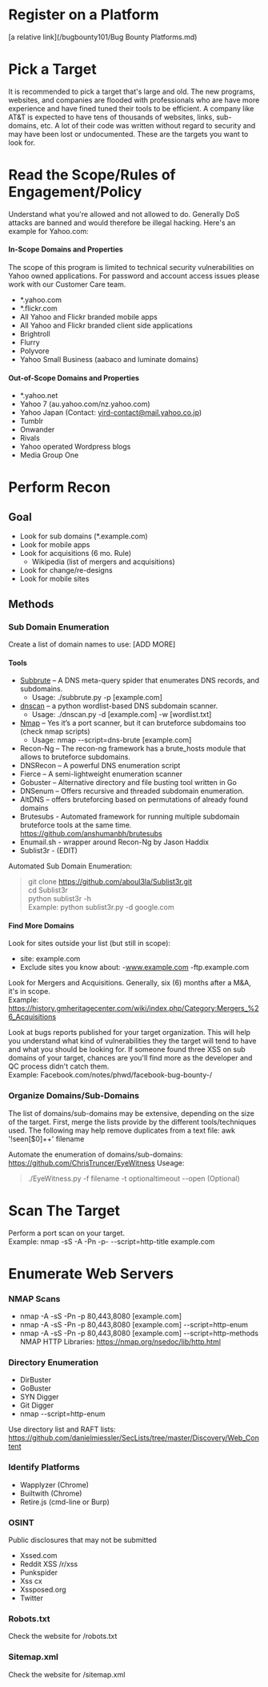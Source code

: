 # Register on a Platform
[a relative link](/bugbounty101/Bug Bounty Platforms.md)

# Pick a Target
It is recommended to pick a target that's large and old. The new programs, websites, and companies are flooded with professionals who are have more experience and have fined tuned their tools to be efficient. A company like AT&T is expected to have tens of thousands of websites, links, sub-domains, etc. A lot of their code was written without regard to security and may have been lost or undocumented. These are the targets you want to look for. 

# Read the Scope/Rules of Engagement/Policy
Understand what you're allowed and not allowed to do. Generally DoS attacks are banned and would therefore be illegal hacking. Here's an example for Yahoo.com:

#### In-Scope Domains and Properties
The scope of this program is limited to technical security vulnerabilities on Yahoo owned applications. For password and account access issues please work with our Customer Care team. 
- *.yahoo.com
- *.flickr.com
- All Yahoo and Flickr branded mobile apps
- All Yahoo and Flickr branded client side applications
- Brightroll
- Flurry
- Polyvore
- Yahoo Small Business (aabaco and luminate domains)
#### Out-of-Scope Domains and Properties
- *.yahoo.net
- Yahoo 7 (au.yahoo.com/nz.yahoo.com)
- Yahoo Japan (Contact: yird-contact@mail.yahoo.co.jp)
- Tumblr
- Onwander
- Rivals
- Yahoo operated Wordpress blogs
- Media Group One

# Perform Recon

## Goal
- Look for sub domains (*.example.com)
- Look for mobile apps
- Look for acquisitions (6 mo. Rule)
  - Wikipedia (list of mergers and acquisitions)
- Look for change/re-designs
- Look for mobile sites

## Methods

### Sub Domain Enumeration
Create a list of domain names to use: [ADD MORE]

#### Tools
- [Subbrute](https://github.com/TheRook/subbrute) – A DNS meta-query spider that enumerates DNS records, and subdomains.
  - Usage: ./subbrute.py -p [example.com]
- [dnscan](https://github.com/rbsec/dnscan) – a python wordlist-based DNS subdomain scanner.
  - Usage: ./dnscan.py -d [example.com] -w [wordlist.txt]
- [Nmap](https://nmap.org/nsedoc/scripts/dns-brute.html) – Yes it’s a port scanner, but it can bruteforce subdomains too (check nmap scripts)
  - Usage: nmap --script=dns-brute [example.com]
- Recon-Ng – The recon-ng framework has a brute_hosts module that allows to bruteforce subdomains.
- DNSRecon – A powerful DNS enumeration script
- Fierce – A semi-lightweight enumeration scanner
- Gobuster – Alternative directory and file busting tool written in Go
- DNSenum – Offers recursive and threaded subdomain enumeration.
- AltDNS – offers bruteforcing based on permutations of already found domains
- Brutesubs - Automated framework for running multiple subdomain bruteforce tools at the same time. https://github.com/anshumanbh/brutesubs
- Enumail.sh - wrapper around Recon-Ng by Jason Haddix
- Sublist3r - (EDIT)

Automated Sub Domain Enumeration: <br />
> git clone https://github.com/aboul3la/Sublist3r.git <br />
> cd Sublist3r <br />
> python sublist3r -h <br />
Example: python sublist3r.py -d google.com

#### Find More Domains
Look for sites outside your list (but still in scope): <br />
- site: example.com
- Exclude sites you know about: -www.example.com -ftp.example.com

Look for Mergers and Acquisitions. Generally, six (6) months after a M&A, it's in scope. <br />
Example: https://history.gmheritagecenter.com/wiki/index.php/Category:Mergers_%26_Acquisitions

Look at bugs reports published for your target organization. This will help you understand what kind of vulnerabilities they the target will tend to have and what you should be looking for. If someone found three XSS on sub domains of your target, chances are you'll find more as the developer and QC process didn't catch them. <br />
Example: Facebook.com/notes/phwd/facebook-bug-bounty-/

### Organize Domains/Sub-Domains
The list of domains/sub-domains may be extensive, depending on the size of the target. First, merge the lists provide by the different tools/techniques used. The following may help remove duplicates from a text file: awk '!seen[$0]++' filename

Automate the enumeration of domains/sub-domains: https://github.com/ChrisTruncer/EyeWitness
Useage: 
> ./EyeWitness.py -f filename -t optionaltimeout --open (Optional)

# Scan The Target
Perform a port scan on your target. <br />
Example: nmap -sS -A -Pn -p- --script=http-title example.com

# Enumerate Web Servers
### NMAP Scans
- nmap -A -sS -Pn -p 80,443,8080 [example.com]
- nmap -A -sS -Pn -p 80,443,8080 [example.com] --script=http-enum
- nmap -A -sS -Pn -p 80,443,8080 [example.com] --script=http-methods
NMAP HTTP Libraries: https://nmap.org/nsedoc/lib/http.html

### Directory Enumeration
- DirBuster
- GoBuster
- SYN Digger
- Git Digger
- nmap --script=http-enum

Use directory list and RAFT lists: https://github.com/danielmiessler/SecLists/tree/master/Discovery/Web_Content

### Identify Platforms
- Wapplyzer (Chrome)
- Builtwith (Chrome)
- Retire.js (cmd-line or Burp)

### OSINT
Public disclosures that may not be submitted
- Xssed.com
- Reddit XSS /r/xss
- Punkspider
- Xss cx
- Xssposed.org
- Twitter

### Robots.txt
Check the website for /robots.txt

### Sitemap.xml
Check the website for /sitemap.xml
